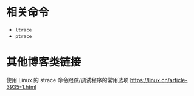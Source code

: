 
# 相关命令

- `ltrace`
- `ptrace`

# 其他博客类链接

使用 Linux 的 strace 命令跟踪/调试程序的常用选项 https://linux.cn/article-3935-1.html
